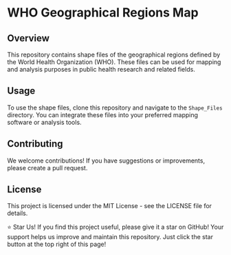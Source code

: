 # WHO Geographical Regions Map

## Overview

This repository contains shape files of the geographical regions defined by the World Health Organization (WHO). These files can be used for mapping and analysis purposes in public health research and related fields.

## Usage

To use the shape files, clone this repository and navigate to the `Shape_Files` directory. You can integrate these files into your preferred mapping software or analysis tools.

## Contributing
We welcome contributions! If you have suggestions or improvements, please create a pull request.

## License
This project is licensed under the MIT License - see the LICENSE file for details.

⭐ Star Us!
If you find this project useful, please give it a star on GitHub! Your support helps us improve and maintain this repository. Just click the star button at the top right of this page!